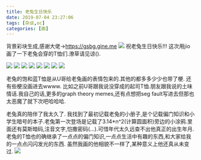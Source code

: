 ```yaml
---
title: 老兔生日快乐
date: 2019-07-04 23:27:06
tags: [杂谈,oc]
categories: [画]
---
```

背景彩块生成,感谢大佬->https://gsbg.gine.me
<a data-fancybox="gallery" href="0704.png"><img src="0704.png"></a>
祝老兔生日快乐!!!
这次用jio画了一下老兔会穿的T恤们.潦草请见谅().

<a data-fancybox="gallery" href="0704_1.png"><img src="0704_1.png"></a>
<a data-fancybox="gallery" href="0704_2.png"><img src="0704_2.png"></a>
<a data-fancybox="gallery" href="0704_3.png"><img src="0704_3.png"></a>
<a data-fancybox="gallery" href="0704_4.png"><img src="0704_4.png"></a>
<a data-fancybox="gallery" href="0704_5.png"><img src="0704_5.png"></a>
<a data-fancybox="gallery" href="0704_6.png"><img src="0704_6.png"></a>
<a data-fancybox="gallery" href="0704_7.png"><img src="0704_7.png"></a>
<a data-fancybox="gallery" href="0704_8.png"><img src="0704_8.png"></a>



老兔的饱和蓝T恤是从U哥给老兔画的表情包来的.其他的都多多少少也带了梗.
还有些梗没画进去wwww.
比如之前U哥跟我说没穿成的起司T恤.朋友跟我说的土味情话.我自己的话,更多的graph theory memes,还有点想把seg fault写进去但那也太恶魔了就下次吧哈哈哈.

老兔真的陪伴了我太久了.
我找到了最初记载老兔的小册子,是个记载偏门知识和小学生暗号的本子.老兔第一次登场是记载了3.14*n^2(计算圆面积)旁边的小涂鸦.里面还有莫斯暗码,注音文字,恺撒密码(…).可惜年代太久远查不出他真正的出生年月.
老兔的T恤也的确继承了一点点的偏门知识,一点点生活中有趣的东西,和大家给我的一点点闪闪发光的东西.
虽然我画的他相貌不一样了,某种意义上他还真从未变过.
<a data-fancybox="gallery" href="P045.gif"><img src="P045.gif"></a>
